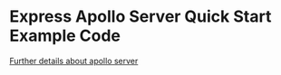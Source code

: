 # Express Apollo Server Quick Start Example Code 
[Further details about apollo server](https://www.apollographql.com/docs/apollo-server/)
